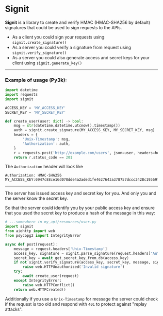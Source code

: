 # Signit

**Signit** is a library to create and verify HMAC (HMAC-SHA256 by default) signatures that could be used to sign requests to the APIs.

- As a client you could sign your requests using `signit.create_signature()`
- As a server you could verify a signature from request using `signit.verify_signature()`
- As a server you could also generate access and secret keys for your client using `signit.generate_key()`

---

### Example of usage (Py3k):

```python
import datetime
import requests
import signit

ACCESS_KEY = 'MY_ACCESS_KEY'
SECRET_KEY = 'MY_SECRET_KEY'

def create_user(user: dict) -> bool:
    msg = str(datetime.datetime.utcnow().timestamp())
    auth = signit.create_signature(MY_ACCESS_KEY, MY_SECRET_KEY, msg)
    headers = {
        'Unix-Timestamp': msg,
        'Authorization': auth,
    }
    r = requests.post('http://example.com/users', json=user, headers=headers)
    return r.status_code == 201
```

The `Authorization` header will look like
```http
Authorization: HMAC-SHA256 MY_ACCESS_KEY:0947c88ce16d078dde4a2aded1fe4627643a378757dccc3428c19569fea99542
```
---

The server has issued access key and secret key for you. And only you and the server know the secret key.

So that the server could identify you by your public access key and ensure 
that you used the secret key to produce a hash of the message in this way:

```python
# ...somewhere in my_api/resources/user.py
import signit
from aiohttp import web
from psycopg2 import IntegrityError

async def post(request):
    message = request.headers['Unix-Timestamp']
    access_key, signature = signit.parse_signature(request.headers['Authorization'])
    secret_key = await get_secret_key_from_db(access_key)
    if not signit.verify_signature(access_key, secret_key, message, signature):
        raise web.HTTPUnauthorized('Invalid signature')
    try:
        await create_user(request)
    except IntegrityError:
        raise web.HTTPConflict()
    return web.HTTPCreated()
```

Additionally if you use a `Unix-Timestamp` for message the server could 
check if the request is too old and respond with `401` to protect against "replay attacks".
